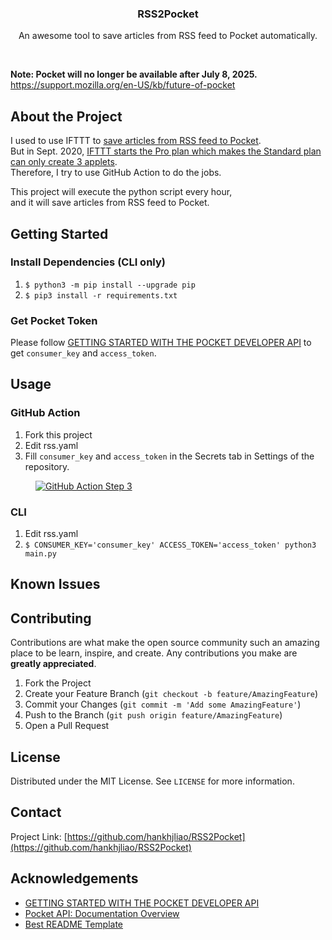 <p align="center">
<h3 align="center">RSS2Pocket</h3>

<p align="center">
An awesome tool to save articles from RSS feed to Pocket automatically.
</p>

<p align="center">
<a href="https://github.com/hankhjliao/RSS2Pocket/actions?query=workflow%3Arun">
<img src="https://img.shields.io/github/actions/workflow/status/hankhjliao/RSS2Pocket/run.yml?style=flat-square&label=run" alt=""></a>
<a href="https://github.com/hankhjliao/RSS2Pocket/graphs/contributors">
<img src="https://img.shields.io/github/contributors/hankhjliao/RSS2Pocket.svg?style=flat-square" alt=""></a>
<a href="https://github.com/hankhjliao/RSS2Pocket/network/members">
<img src="https://img.shields.io/github/forks/hankhjliao/RSS2Pocket.svg?style=flat-square" alt=""></a>
<a href="https://github.com/hankhjliao/RSS2Pocket/stargazers">
<img src="https://img.shields.io/github/stars/hankhjliao/RSS2Pocket.svg?style=flat-square" alt=""></a>
<a href="https://github.com/hankhjliao/RSS2Pocket/issues">
<img src="https://img.shields.io/github/issues/hankhjliao/RSS2Pocket.svg?style=flat-square" alt=""></a>
<a href="https://github.com/hankhjliao/RSS2Pocket/blob/master/LICENSE.txt">
<img src="https://img.shields.io/github/license/hankhjliao/RSS2Pocket.svg?style=flat-square" alt=""></a>
</p>

</p>

**Note: Pocket will no longer be available after July 8, 2025.**  
https://support.mozilla.org/en-US/kb/future-of-pocket

## About the Project
I used to use IFTTT to [save articles from RSS feed to Pocket](https://ifttt.com/applets/gnf8UbSV).  
But in Sept. 2020, [IFTTT starts the Pro plan which makes the Standard plan can only create 3 applets](https://ifttt.com/plans).  
Therefore, I try to use GitHub Action to do the jobs.

This project will execute the python script every hour,  
and it will save articles from RSS feed to Pocket.

## Getting Started

### Install Dependencies (CLI only)
1. `$ python3 -m pip install --upgrade pip`
2. `$ pip3 install -r requirements.txt`

### Get Pocket Token
Please follow
[GETTING STARTED WITH THE POCKET DEVELOPER API](https://www.jamesfmackenzie.com/getting-started-with-the-pocket-developer-api/)
to get `consumer_key` and `access_token`.

## Usage

### GitHub Action
1. Fork this project
2. Edit rss.yaml
3. Fill `consumer_key` and `access_token` in the Secrets tab in Settings of the repository.

<figure>

[![GitHub Action Step 3](img/GitHub_Action_Step3.png)](img/GitHub_Action_Step3.png)

</figure>

### CLI
1. Edit rss.yaml
2. `$ CONSUMER_KEY='consumer_key' ACCESS_TOKEN='access_token' python3 main.py`


## Known Issues

## Contributing

Contributions are what make the open source community such an amazing place to be learn, inspire, and create. Any contributions you make are **greatly appreciated**.

1. Fork the Project
2. Create your Feature Branch (`git checkout -b feature/AmazingFeature`)
3. Commit your Changes (`git commit -m 'Add some AmazingFeature'`)
4. Push to the Branch (`git push origin feature/AmazingFeature`)
5. Open a Pull Request

## License

Distributed under the MIT License. See `LICENSE` for more information.

## Contact

Project Link: [https://github.com/hankhjliao/RSS2Pocket](https://github.com/hankhjliao/RSS2Pocket)

## Acknowledgements
- [GETTING STARTED WITH THE POCKET DEVELOPER API](https://www.jamesfmackenzie.com/getting-started-with-the-pocket-developer-api/)
- [Pocket API: Documentation Overview](https://getpocket.com/developer/docs/overview)
- [Best README Template](https://github.com/othneildrew/Best-README-Template)

